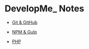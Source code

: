 # DevelopMe_ Notes

* [Git & GitHub](developme_git.md)

* [NPM & Gulp](developme_npm_gulp.md)

* [PHP](developme_php.md)
